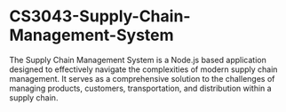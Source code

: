 # CS3043-Supply-Chain-Management-System
The Supply Chain Management System is a Node.js based application designed to effectively navigate the complexities of modern supply chain management. It serves as a comprehensive solution to the challenges of managing products, customers, transportation, and distribution within a supply chain.
